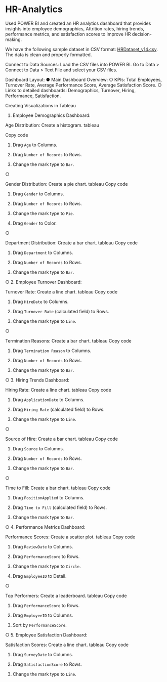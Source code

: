 # HR-Analytics
Used POWER BI and created an HR analytics dashboard that provides insights into employee demographics, Attrition rates, hiring trends, performance metrics, and satisfaction scores to improve HR decision-making.

We have the following sample dataset in CSV format: [HRDataset_v14.csv](https://github.com/shivam43430/HR-Analytics/blob/main/HRDataset_v14.csv). The data is clean and properly formatted.

Connect to Data Sources: Load the CSV files into POWER BI.
Go to Data > Connect to Data > Text File and select your CSV files.

Dashboard Layout:
● Main Dashboard Overview:
○ KPIs: Total Employees, Turnover Rate, Average Performance Score, Average
Satisfaction Score.
○ Links to detailed dashboards: Demographics, Turnover, Hiring, Performance,
Satisfaction.

Creating Visualizations in Tableau
1. Employee Demographics Dashboard:

Age Distribution: Create a histogram.
tableau

Copy code
1. Drag `Age` to Columns.

2. Drag `Number of Records` to Rows.

3. Change the mark type to `Bar`.

○

Gender Distribution: Create a pie chart.
tableau
Copy code
1. Drag `Gender` to Columns.

2. Drag `Number of Records` to Rows.

3. Change the mark type to `Pie`.

4. Drag `Gender` to Color.

○

Department Distribution: Create a bar chart.
tableau
Copy code
1. Drag `Department` to Columns.

2. Drag `Number of Records` to Rows.

3. Change the mark type to `Bar`.

○
2. Employee Turnover Dashboard:

Turnover Rate: Create a line chart.
tableau
Copy code
1. Drag `HireDate` to Columns.

2. Drag `Turnover Rate` (calculated field) to Rows.

3. Change the mark type to `Line`.

○

Termination Reasons: Create a bar chart.
tableau
Copy code
1. Drag `Termination Reason` to Columns.

2. Drag `Number of Records` to Rows.

3. Change the mark type to `Bar`.

○
3. Hiring Trends Dashboard:

Hiring Rate: Create a line chart.
tableau
Copy code
1. Drag `ApplicationDate` to Columns.

2. Drag `Hiring Rate` (calculated field) to Rows.

3. Change the mark type to `Line`.

○

Source of Hire: Create a bar chart.
tableau
Copy code
1. Drag `Source` to Columns.

2. Drag `Number of Records` to Rows.

3. Change the mark type to `Bar`.

○

Time to Fill: Create a bar chart.
tableau
Copy code
1. Drag `PositionApplied` to Columns.

2. Drag `Time to Fill` (calculated field) to Rows.

3. Change the mark type to `Bar`.

○
4. Performance Metrics Dashboard:

Performance Scores: Create a scatter plot.
tableau
Copy code
1. Drag `ReviewDate` to Columns.

2. Drag `PerformanceScore` to Rows.

3. Change the mark type to `Circle`.

4. Drag `EmployeeID` to Detail.

○

Top Performers: Create a leaderboard.
tableau
Copy code
1. Drag `PerformanceScore` to Rows.

2. Drag `EmployeeID` to Columns.

3. Sort by `PerformanceScore`.

○
5. Employee Satisfaction Dashboard:

Satisfaction Scores: Create a line chart.
tableau
Copy code
1. Drag `SurveyDate` to Columns.

2. Drag `SatisfactionScore` to Rows.

3. Change the mark type to `Line`.
